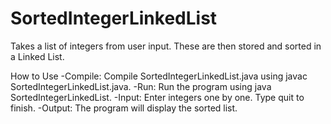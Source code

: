 # SortedIntegerLinkedList

Takes a list of integers from user input. These are then stored and sorted in a Linked List.

How to Use
-Compile: Compile SortedIntegerLinkedList.java using javac SortedIntegerLinkedList.java.
-Run: Run the program using java SortedIntegerLinkedList.
-Input: Enter integers one by one. Type quit to finish.
-Output: The program will display the sorted list.
